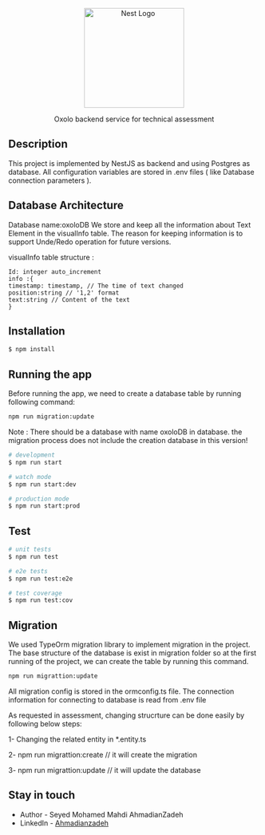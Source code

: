 <p align="center">
  <a href="http://nestjs.com/" target="blank"><img src="https://nestjs.com/img/logo-small.svg" width="200" alt="Nest Logo" /></a>
</p>

[circleci-image]: https://img.shields.io/circleci/build/github/nestjs/nest/master?token=abc123def456
[circleci-url]: https://circleci.com/gh/nestjs/nest

  <p align="center">Oxolo backend service for technical assessment</p>
 
  <!--[![Backers on Open Collective](https://opencollective.com/nest/backers/badge.svg)](https://opencollective.com/nest#backer)
  [![Sponsors on Open Collective](https://opencollective.com/nest/sponsors/badge.svg)](https://opencollective.com/nest#sponsor)-->

## Description

This project is implemented by NestJS as backend and using Postgres as database.
All configuration variables are stored in .env files ( like Database connection parameters ).

## Database Architecture

Database name:oxoloDB
We store and keep all the information about Text Element in the visualInfo table.
The reason for keeping information is to support Unde/Redo operation for future versions.

visualInfo table structure :

```
Id: integer auto_increment
info :{
timestamp: timestamp, // The time of text changed
position:string // '1,2' format
text:string // Content of the text
}
```

## Installation

```bash
$ npm install
```

## Running the app

Before running the app, we need to create a database table by running following command:

```bash
npm run migration:update
```

Note : There should be a database with name oxoloDB in database. the migration process does not include the creation database in this version!

```bash
# development
$ npm run start

# watch mode
$ npm run start:dev

# production mode
$ npm run start:prod
```

## Test

```bash
# unit tests
$ npm run test

# e2e tests
$ npm run test:e2e

# test coverage
$ npm run test:cov
```

## Migration

We used TypeOrm migration library to implement migration in the project. The base structure of the database is exist in migration folder so at the first running of the project, we can create the table by running this command.

```bash
npm run migrattion:update
```

All migration config is stored in the ormconfig.ts file. The connection information for connecting to database is read from .env file

As requested in assessment, changing strucrture can be done easily by following below steps:

1- Changing the related entity in \*.entity.ts

2- npm run migrattion:create // it will create the migration

3- npm run migrattion:update // it will update the database

## Stay in touch

- Author - Seyed Mohamed Mahdi AhmadianZadeh
- LinkedIn - [Ahmadianzadeh](https://www.linkedin.com/in/ahmadianzadeh/)
